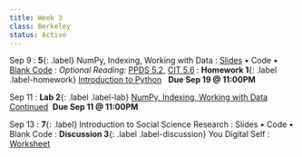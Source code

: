 ```yaml
---
title: Week 3 
class: Berkeley
status: Active
---
```


Sep 9
: **5**{: .label} NumPy, Indexing, Working with Data
  : [Slides](https://docs.google.com/presentation/d/1taeZTQoKYsHB8IKv-xxlSaQovcEZdDbjqFxjK9Dfz30) &#8226; Code &#8226; [Blank Code](https://datahub.berkeley.edu/hub/user-redirect/git-pull?repo=https%3A%2F%2Fgithub.com%2Fdata-6-berkeley%2Fmaterials-fa24&branch=main&urlpath=tree%2Fmaterials-fa24%2Flectures%2Flec05%2Flec05-blank.ipynb)
: *Optional Reading:* [PPDS 5.2](https://www.tomasbeuzen.com/python-programming-for-data-science/chapters/chapter5-numpy.html?highlight=numpy), [CIT 5.6](https://problemsolvingwithpython.com/05-NumPy-and-Arrays/05.05-Array-Indexing/)
: **Homework 1**{: .label .label-homework} [Introduction to Python](https://datahub.berkeley.edu/hub/user-redirect/git-pull?repo=https%3A%2F%2Fgithub.com%2Fdata-6-berkeley%2Fmaterials-fa24&branch=main&urlpath=tree%2Fmaterials-fa24%2Fhw%2Fhw01%2Fhw01.ipynb) &nbsp; **Due Sep 19 @ 11:00PM**

Sep 11
: **Lab 2**{: .label .label-lab} [NumPy, Indexing, Working with Data Continued](https://datahub.berkeley.edu/hub/user-redirect/git-pull?repo=https%3A%2F%2Fgithub.com%2Fdata-6-berkeley%2Fmaterials-fa24&branch=main&urlpath=tree%2Fmaterials-fa24%2Flabs%2Flab02%2Flab02.ipynb) &nbsp;**Due Sep 11 @ 11:00PM**

Sep 13
: **7**{: .label} Introduction to Social Science Research
 : Slides &#8226; Code &#8226; Blank Code
: **Discussion 3**{: .label .label-discussion} You Digital Self
  : [Worksheet](https://drive.google.com/file/d/1KERKuu7IqR0PzgU2YhcjWT4aK2ft24OK/view?usp=sharing) 
  <!-- &#8226; [Solutions](./assignments/disc01-sols.pdf) -->
